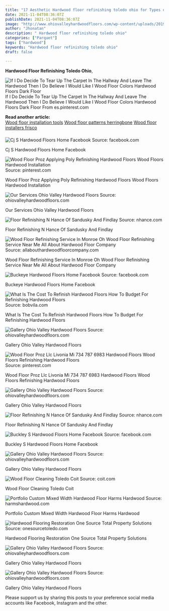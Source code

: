 ```yaml
---
title: "17 Aesthetic Hardwood floor refinishing toledo ohio for Types of Floor"
date: 2021-11-04T08:36:07Z
publishDate: 2021-11-04T08:36:07Z
image: "http://www.ohiovalleyhardwoodfloors.com/wp-content/uploads/2019/09/IMG_0261-e1567627374198-510x510.jpg"
author: "Jhonatan"
description: " Hardwood floor refinishing toledo ohio"
categories: ["Parquet"]
tags: ["hardwood"]
keywords: "Hardwood floor refinishing toledo ohio"
draft: false

---
```

<!-- Head tag Code -->
**Hardwood Floor Refinishing Toledo Ohio**, 

![If I Do Decide To Tear Up The Carpet In The Hallway And Leave The Hardwood Then I Do Believe I Would Like I Wood Floor Colors Hardwood Floors Dark Floor](https://i.pinimg.com/474x/91/78/ab/9178abe13678842d5666715fd0f8f954.jpg "If I Do Decide To Tear Up The Carpet In The Hallway And Leave The Hardwood Then I Do Believe I Would Like I Wood Floor Colors Hardwood Floors Dark Floor")
If I Do Decide To Tear Up The Carpet In The Hallway And Leave The Hardwood Then I Do Believe I Would Like I Wood Floor Colors Hardwood Floors Dark Floor From es.pinterest.com

**Read another article:**  
[Wood floor installation tools](/wood-floor-installation-tools/)
[Wood floor patterns herringbone](/wood-floor-patterns-herringbone/)
[Wood floor installers frisco](/wood-floor-installers-frisco/)




### 

 


![Cj S Hardwood Floors Home Facebook](https://lookaside.fbsbx.com/lookaside/crawler/media/?media_id=1638062942896455 "Cj S Hardwood Floors Home Facebook")
Source: facebook.com

Cj S Hardwood Floors Home Facebook  

![Wood Floor Proz Applying Poly Refinishing Hardwood Floors Wood Floors Hardwood Installation](https://i.pinimg.com/originals/43/5a/73/435a7370b7cdfa2c1592853e2d6746c3.png "Wood Floor Proz Applying Poly Refinishing Hardwood Floors Wood Floors Hardwood Installation")
Source: pinterest.com

Wood Floor Proz Applying Poly Refinishing Hardwood Floors Wood Floors Hardwood Installation  

![Our Services Ohio Valley Hardwood Floors](http://www.ohiovalleyhardwoodfloors.com/wp-content/uploads/2019/08/complete.jpg "Our Services Ohio Valley Hardwood Floors")
Source: ohiovalleyhardwoodfloors.com

Our Services Ohio Valley Hardwood Floors  

![Floor Refinishing N Hance Of Sandusky And Findlay](https://www.nhance.com/sandusky/files/2014/11/floor_renewal_featured.jpg "Floor Refinishing N Hance Of Sandusky And Findlay")
Source: nhance.com

Floor Refinishing N Hance Of Sandusky And Findlay  

![Wood Floor Refinishing Service In Monroe Oh Wood Floor Refinishing Service Near Me All About Hardwood Floor Company](https://www.allabouthardwoodfloorcompany.com/image/404243 "Wood Floor Refinishing Service In Monroe Oh Wood Floor Refinishing Service Near Me All About Hardwood Floor Company")
Source: allabouthardwoodfloorcompany.com

Wood Floor Refinishing Service In Monroe Oh Wood Floor Refinishing Service Near Me All About Hardwood Floor Company  

![Buckeye Hardwood Floors Home Facebook](https://lookaside.fbsbx.com/lookaside/crawler/media/?media_id=1414028308699694 "Buckeye Hardwood Floors Home Facebook")
Source: facebook.com

Buckeye Hardwood Floors Home Facebook  

![What Is The Cost To Refinish Hardwood Floors How To Budget For Refinishing Hardwood Floors](https://empire-s3-production.bobvila.com/articles/wp-content/uploads/2021/05/Cost-to-Refinish-Hardwood-Floors.jpg "What Is The Cost To Refinish Hardwood Floors How To Budget For Refinishing Hardwood Floors")
Source: bobvila.com

What Is The Cost To Refinish Hardwood Floors How To Budget For Refinishing Hardwood Floors  

![Gallery Ohio Valley Hardwood Floors](http://www.ohiovalleyhardwoodfloors.com/wp-content/uploads/2019/09/IMG_0416-e1567627610692-510x510.jpg "Gallery Ohio Valley Hardwood Floors")
Source: ohiovalleyhardwoodfloors.com

Gallery Ohio Valley Hardwood Floors  

![Wood Floor Proz Llc Livonia Mi 734 787 6983 Hardwood Floors Wood Floors Refinishing Hardwood Floors](https://i.pinimg.com/originals/3c/3c/b0/3c3cb0d2b22b71cbeadd35d0a0edd42c.jpg "Wood Floor Proz Llc Livonia Mi 734 787 6983 Hardwood Floors Wood Floors Refinishing Hardwood Floors")
Source: pinterest.com

Wood Floor Proz Llc Livonia Mi 734 787 6983 Hardwood Floors Wood Floors Refinishing Hardwood Floors  

![Gallery Ohio Valley Hardwood Floors](http://www.ohiovalleyhardwoodfloors.com/wp-content/uploads/2019/09/IMG_0414-e1567627574209-510x510.jpg "Gallery Ohio Valley Hardwood Floors")
Source: ohiovalleyhardwoodfloors.com

Gallery Ohio Valley Hardwood Floors  

![Floor Refinishing N Hance Of Sandusky And Findlay](https://www.nhance.com/sandusky/files/2014/11/unsandable_featured.jpg "Floor Refinishing N Hance Of Sandusky And Findlay")
Source: nhance.com

Floor Refinishing N Hance Of Sandusky And Findlay  

![Buckley S Hardwood Floors Home Facebook](https://lookaside.fbsbx.com/lookaside/crawler/media/?media_id=262536683770907 "Buckley S Hardwood Floors Home Facebook")
Source: facebook.com

Buckley S Hardwood Floors Home Facebook  

![Gallery Ohio Valley Hardwood Floors](http://www.ohiovalleyhardwoodfloors.com/wp-content/uploads/2019/09/IMG_0876.jpg "Gallery Ohio Valley Hardwood Floors")
Source: ohiovalleyhardwoodfloors.com

Gallery Ohio Valley Hardwood Floors  

![Wood Floor Cleaning Toledo Coit](https://marvel-b1-cdn.bc0a.com/f00000000083977/www.coit.com/sites/default/files/styles/original/public/media/2018-07/Dog%20on%20hard%20floor%20CARD.jpg?itok=s7jk8PgB "Wood Floor Cleaning Toledo Coit")
Source: coit.com

Wood Floor Cleaning Toledo Coit  

![Portfolio Custom Mixed Width Hardwood Floor Harms Hardwood](http://www.harmscarpetone.com/.a/6a0163030b98d8970d01b7c8865e4b970b-700wi "Portfolio Custom Mixed Width Hardwood Floor Harms Hardwood")
Source: harmshardwood.com

Portfolio Custom Mixed Width Hardwood Floor Harms Hardwood  

![Hardwood Flooring Restoration One Source Total Property Solutions](https://www.onesourcetoledo.com/wp-content/uploads/2021/03/photo-1581858726788-75bc0f6a952d.jpeg "Hardwood Flooring Restoration One Source Total Property Solutions")
Source: onesourcetoledo.com

Hardwood Flooring Restoration One Source Total Property Solutions  

![Gallery Ohio Valley Hardwood Floors](http://www.ohiovalleyhardwoodfloors.com/wp-content/uploads/2019/09/IMG_1031.jpg "Gallery Ohio Valley Hardwood Floors")
Source: ohiovalleyhardwoodfloors.com

Gallery Ohio Valley Hardwood Floors  

![Gallery Ohio Valley Hardwood Floors](http://www.ohiovalleyhardwoodfloors.com/wp-content/uploads/2019/09/IMG_0261-e1567627374198-510x510.jpg "Gallery Ohio Valley Hardwood Floors")
Source: ohiovalleyhardwoodfloors.com

Gallery Ohio Valley Hardwood Floors  

Please support us by sharing this posts to your preference social media accounts like Facebook, Instagram and the other.

